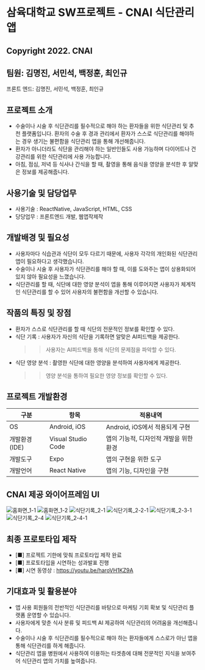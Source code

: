 # 삼육대학교 SW프로젝트 - CNAI 식단관리앱

## Copyright 2022. CNAI

## 팀원: 김명진, 서민석, 백정훈, 최인규

 프론트 엔드: 김명진, 서민석, 백정훈, 최인규


## 프로젝트 소개

- 수술이나 시술 후 식단관리를 필수적으로 해야 하는 환자들을 위한 식단관리 및 추천 플랫폼입니다. 환자의 수술 후 경과 관리에서 환자가 스스로 식단관리를 해야하는 경우 생기는 불편함을 식단관리 앱을 통해 개선해줍니다.
- 환자가 아니더라도 식단을 관리해야 하는 일반인들도 사용 가능하며 다이어트나 건강관리를 위한 식단관리에 사용 가능합니다.
- 아침, 점심, 저녁 등 식사나 간식을 할 때, 촬영을 통해 음식을 영양을 분석한 후 알맞은 정보를 제공해줍니다.

## 사용기술 및 담당업무
- 사용기술 : ReactNative, JavaScript, HTML, CSS
- 당당업무 : 프론트엔드 개발, 웹앱작제작

## 개발배경 및 필요성

- 사용자마다 식습관과 식단이 모두 다르기 때문에, 사용자 각각의 개인화된 식단관리 앱이 필요하다고 생각했습니다.
- 수술이나 시술 후 사용자가 식단관리를 해야 할 때, 이를 도와주는 앱이 상용화되어있지 않아 필요성을 느꼈습니다.
- 식단관리를 할 때, 식단에 대한 영양 분석이 앱을 통해 이루어지면 사용자가 체계적인 식단관리를 할 수 있어 사용자의 불편함을 개선할 수 있습니다.

## 작품의 특징 및 장점
- 환자가 스스로 식단관리를 할 때 식단의 전문적인 정보를 확인할 수 있다.
- 식단 기록 : 사용자가 자신의 식단을 기록하면 알맞은 AI피드백을 제공한다.
  >> 사용자는 AI피드백을 통해 식단의 문제점을 파악할 수 있다.
- 식단 영양 분석 : 촬영한 식단에 대한 영양을 분석하여 사용자에게 제공한다.
  >> 영양 분석을 통하여 필요한 영양 정보를 확인할 수 있다.

## 프로젝트 개발환경
|구분|항목|적용내역|
|-|-|-|
|OS|Android, iOS|Android, iOS에서 적용되게 구현|
|개발환경(IDE)|Visual Studio Code|앱의 기능적, 디자인적 개발을 위한 환경|
|개발도구|Expo|앱의 구현을 위한 도구|
|개발언어|React Native|앱의 기능, 디자인을 구현|

## CNAI 제공 와이어프레임 UI

![홈화면_1-1](pre/prototypeUI/홈화면_1-1.png)
![홈화면_1-2](pre/prototypeUI/홈화면_1-2.png)
![식단기록_2-1](pre/prototypeUI/식단기록_2-1.png)
![식단기록_2-2-1](pre/prototypeUI/식단기록_2-2-1.png)
![식단기록_2-3-1](pre/prototypeUI/식단기록_2-3-1.png)
![식단기록_2-4](pre/prototypeUI/식단기록_2-4.png)
![식단기록_2-4-1](pre/prototypeUI/식단기록_2-4-1.png)


## 최종 프로토타입 제작
- [■] 프로젝트 기한에 맞춰 프로토타입 제작 완료
- [■] 프로토타입을 시연하는 성과발표 진행
- [■] 시연 동영상 : https://youtu.be/haroVH1KZ9A

## 기대효과 및 활용분야
- 앱 사용 회원들의 전반적인 식단관리를 바탕으로 마케팅 기회 확보 및 식단관리 플랫폼 운영할 수 있습니다.
- 사용자에게 맞춘 식사 분류 및 피드백 AI 제공하여 식단관리의 어려움을 개선해줍니다.
- 수술이나 시술 후 식단관리를 필수적으로 해야 하는 환자들에게 스스로가 아닌 앱을 통해 식단관리를 하게 해줍니다.
- 식단관리 앱을 병원에서 사용하여 이용하는 타겟층에 대해 전문적인 지식을 보여주어 식단관리 앱의 가치를 높여줍니다.
